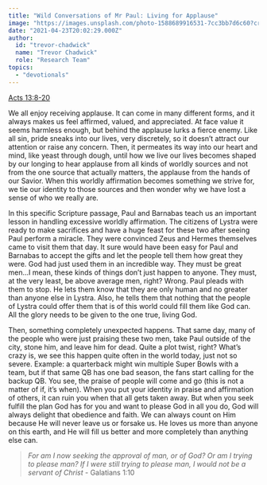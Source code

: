 ```yaml
---
title: "Wild Conversations of Mr Paul: Living for Applause"
image: "https://images.unsplash.com/photo-1588689916531-7cc3bb7d6c60?crop=entropy&cs=srgb&fm=jpg&ixid=Mnw5NjYxfDB8MXxzZWFyY2h8MXx8YXBwbGF1c2V8ZW58MHx8fHwxNjE5MjI2MDk5&ixlib=rb-1.2.1&q=85"
date: "2021-04-23T20:02:29.000Z"
author:
  id: "trevor-chadwick"
  name: "Trevor Chadwick"
  role: "Research Team"
topics:
  - "devotionals"
---
```

[Acts 13:8-20][acts13]

We all enjoy receiving applause. It can come in many different forms, and it always makes us feel affirmed, valued, and appreciated. At face value it seems harmless enough, but behind the applause lurks a fierce enemy. Like all sin, pride sneaks into our lives, very discretely, so it doesn’t attract our attention or raise any concern. Then, it permeates its way into our heart and mind, like yeast through dough, until how we live our lives becomes shaped by our longing to hear applause from all kinds of worldly sources and not from the one source that actually matters, the applause from the hands of our Savior. When this worldly affirmation becomes something we strive for, we tie our identity to those sources and then wonder why we have lost a sense of who we really are.

In this specific Scripture passage, Paul and Barnabas teach us an important lesson in handling excessive worldly affirmation. The citizens of Lystra were ready to make sacrifices and have a huge feast for these two after seeing Paul perform a miracle. They were convinced Zeus and Hermes themselves came to visit them that day. It sure would have been easy for Paul and Barnabas to accept the gifts and let the people tell them how great they were. God had just used them in an incredible way. They must be great men…I mean, these kinds of things don’t just happen to anyone. They must, at the very least, be above average men, right? Wrong. Paul pleads with them to stop. He lets them know that they are only human and no greater than anyone else in Lystra. Also, he tells them that nothing that the people of Lystra could offer them that is of this world could fill them like God can. All the glory needs to be given to the one true, living God.

Then, something completely unexpected happens. That same day, many of the people who were just praising these two men, take Paul outside of the city, stone him, and leave him for dead. Quite a plot twist, right? What’s crazy is, we see this happen quite often in the world today, just not so severe. Example: a quarterback might win multiple Super Bowls with a team, but if that same QB has one bad season, the fans start calling for the backup QB. You see, the praise of people will come and go (this is not a matter of if, it’s when). When you put your identity in praise and affirmation of others, it can ruin you when that all gets taken away. But when you seek fulfill the plan God has for you and want to please God in all you do, God will always delight that obedience and faith. We can always count on Him because He will never leave us or forsake us. He loves us more than anyone on this earth, and He will fill us better and more completely than anything else can.

> _For am I now seeking the approval of man, or of God? Or am I trying to please man? If I were still trying to please man, I would not be a servant of Christ_ - Galatians 1:10

[acts13]: https://biblehub.com/context/acts/13-8.htm
